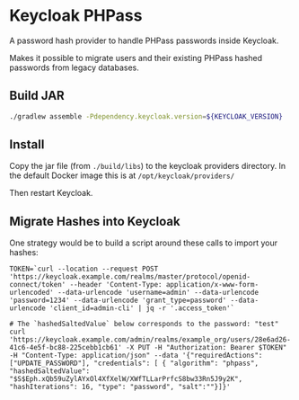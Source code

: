 # Keycloak PHPass

A password hash provider to handle PHPass passwords inside Keycloak.

Makes it possible to migrate users and their existing PHPass hashed passwords from legacy databases.

## Build JAR

```bash
./gradlew assemble -Pdependency.keycloak.version=${KEYCLOAK_VERSION}
```

## Install

Copy the jar file (from `./build/libs`) to the keycloak providers directory. In the default Docker image this is at `/opt/keycloak/providers/`

Then restart Keycloak.

## Migrate Hashes into Keycloak

One strategy would be to build a script around these calls to import your hashes:

```shell
TOKEN=`curl --location --request POST 'https://keycloak.example.com/realms/master/protocol/openid-connect/token' --header 'Content-Type: application/x-www-form-urlencoded' --data-urlencode 'username=admin' --data-urlencode 'password=1234' --data-urlencode 'grant_type=password' --data-urlencode 'client_id=admin-cli' | jq -r '.access_token'`

# The `hashedSaltedValue` below corresponds to the password: "test"
curl 'https://keycloak.example.com/admin/realms/example_org/users/28e6ad26-41c6-4e5f-bc88-225cebb1cb61' -X PUT -H "Authorization: Bearer $TOKEN" -H "Content-Type: application/json" --data '{"requiredActions": ["UPDATE_PASSWORD"], "credentials": [ { "algorithm": "phpass", "hashedSaltedValue": "$S$Eph.xQb59uZylAYxOl4XfXelW/XWfTLLarPrfcS8bw33Rn5J9y2K", "hashIterations": 16, "type": "password", "salt":""}]}'
```
